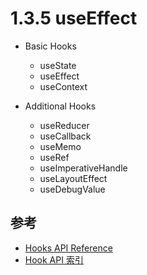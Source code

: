 # 1.3.5 useEffect

- Basic Hooks

  - useState
  - useEffect
  - useContext
- Additional Hooks

  - useReducer
  - useCallback
  - useMemo
  - useRef
  - useImperativeHandle
  - useLayoutEffect
  - useDebugValue


## 参考
- [Hooks API Reference](https://reactjs.org/docs/hooks-reference.html)
- [Hook API 索引](https://zh-hans.reactjs.org/docs/hooks-reference.html#useeffect)
